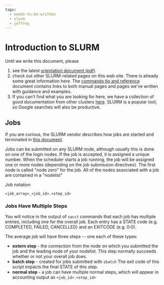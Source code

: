 ```yaml
---
tags:
  - needs-to-be-written
  - slurm
  - jeffrey
---
```


# Introduction to SLURM

Until we write this document, please

1. see the latest [orientation document (pdf)](../orient/images/latest-orient.pdf)
2. check out other SLURM-related pages on this web site. There is already some great information here. The [commands tip and reference](../slurm/slurm-commands-ref.md) document contains links to both manual pages and pages we've written with guidance and examples.
3. If you can't find what you are looking for here, we have a collection of good documentation from other clusters [here](../slurm/user-guide-collection.md). SLURM is a popular tool, so Google searches will also be productive.


## Jobs 

If you are curious, the SLURM vendor describes how jobs are started and terminated in [this document](https://slurm.schedmd.com/job_launch.html).

Jobs can be submitted on any SLURM node, although usually this is done on one of the login nodes.  If the job is accepted, it is assigned a unique number. When the scheduler starts a job running, the job will be assigned one or more nodes (depending on the job submission directives). The first node is called "node zero" for the job. All of the nodes associated with a job are contained in a "nodelist" 


Job notation 

```
<job_array>_<job_id>.<step_id>
```

### Jobs Have Multiple Steps

You will notice in the output of `sacct` commands that each job has multiple entries, including one for the overall job. Each entry has a STATE code (e.g. COMPLETED, FAILED, CANCELLED) and an EXITCODE (e.g. 0:0).

The average job will have three steps -- one each of these types: 

* **extern step** - the connection from the node on which you submitted the job and the leading node of your nodelist. This step normally succeeds whether or not your overall job does.
* **batch step** - created for jobs submitted with `sbatch`  The exit code of this script impacts the final STATE of this step.
* **normal step** - a job can have multiple normal steps, which will appear in accounting output as `<job_id>.<step_id>`


